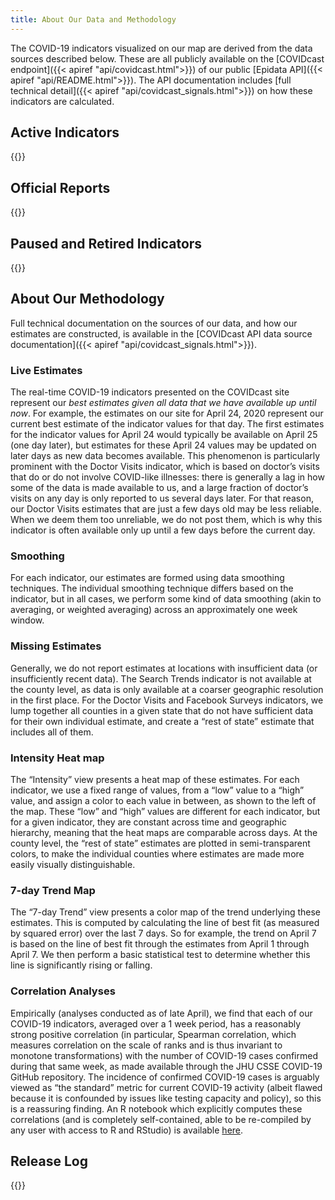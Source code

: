 ```yaml
---
title: About Our Data and Methodology
---
```


The COVID-19 indicators visualized on our map are derived from the data sources described below. These are all publicly available on the [COVIDcast endpoint]({{< apiref "api/covidcast.html">}}) of our public [Epidata API]({{< apiref "api/README.html">}}). The API documentation includes [full technical detail]({{< apiref "api/covidcast_signals.html">}}) on how these indicators are calculated.


## Active Indicators 

{{<indicators category="active" >}}

##  Official Reports 

{{<indicators category="official" >}}

## Paused and Retired Indicators

{{<indicators category="archived" >}}

## About Our Methodology

Full technical documentation on the sources of our data, and how our estimates are constructed, is available in the [COVIDcast API data source documentation]({{< apiref "api/covidcast_signals.html">}}).

### Live Estimates

The real-time COVID-19 indicators presented on the COVIDcast site represent our *best estimates given all data that we have available up until now*.  For example, the estimates on our site for April 24, 2020 represent our current best estimate of the indicator values for that day.  The first estimates for the indicator values for April 24 would typically be available on April 25 (one day later), but estimates for these April 24 values may be updated on later days as new data becomes available.  This phenomenon is particularly prominent with the Doctor Visits indicator, which is based on doctor’s visits that do or do not involve COVID-like illnesses: there is generally a lag in how some of the data is made available to us, and a large fraction of doctor’s visits on any day is only reported to us several days later.  For that reason, our Doctor Visits estimates that are just a few days old may be less reliable. When we deem them too unreliable, we do not post them, which is why this indicator is often available only up until a few days before the current day.

### Smoothing

For each indicator, our estimates are formed using data smoothing techniques.  The individual smoothing technique differs based on the indicator, but in all cases, we perform some kind of data smoothing (akin to averaging, or weighted averaging) across an approximately one week window.  


### Missing Estimates

Generally, we do not report estimates at locations with insufficient data (or insufficiently recent data).  The Search Trends indicator is not available at the county level, as data is only available at a coarser geographic resolution in the first place.  For the Doctor Visits and Facebook Surveys indicators, we lump together all counties in a given state that do not have sufficient data for their own individual estimate, and create a “rest of state” estimate that includes all of them.


### Intensity Heat map

The “Intensity” view presents a heat map of these estimates.  For each indicator, we use a fixed range of values, from a “low” value to a “high” value, and assign a color to each value in between, as shown to the left of the map.  These “low” and “high” values are different for each indicator, but for a given indicator, they are constant across time and geographic hierarchy, meaning that the heat maps are comparable across days.  At the county level, the “rest of state” estimates are plotted in semi-transparent colors, to make the individual counties where estimates are made more easily visually distinguishable.

### 7-day Trend Map

The “7-day Trend” view presents a color map of the trend underlying these estimates.  This is computed by calculating the line of best fit (as measured by squared error) over the last 7 days.  So for example, the trend on April 7 is based on the line of best fit through the estimates from April 1 through April 7.  We then perform a basic statistical test to determine whether this line is significantly rising or falling.  


### Correlation Analyses

Empirically (analyses conducted as of late April), we find that each of our COVID-19 indicators, averaged over a 1 week period, has a reasonably strong positive correlation (in particular, Spearman correlation, which measures correlation on the scale of ranks and is thus invariant to monotone transformations) with the number of COVID-19 cases confirmed during that same week, as made available through the JHU CSSE COVID-19 GitHub repository.  The incidence of confirmed COVID-19 cases is arguably viewed as “the standard” metric for current COVID-19 activity (albeit flawed because it is confounded by issues like testing capacity and policy), so this is a reassuring finding.  An R notebook which explicitly computes these correlations (and is completely self-contained, able to be re-compiled by any user with access to R and RStudio) is available [here](https://cmu-delphi.github.io/covidcast/R-notebooks/signal_correlations.html).  


## Release Log

{{<releasenotes>}}